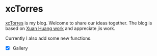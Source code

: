 # xcTorres

[xcTorres](http://xcTorres.github.io) is my blog. Welcome to share our ideas together. The blog is based on [Xuan Huang work](https://github.com/Huxpro/huxpro.github.io) and appreciate jis work.   

Currently I also add some new functions.  

- [x] Gallery
